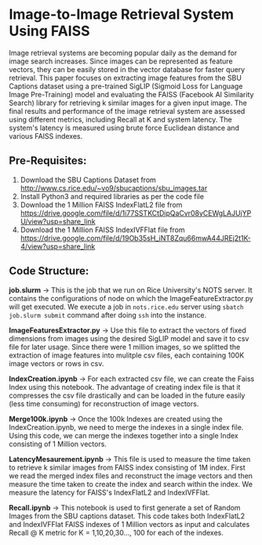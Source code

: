 # Image-to-Image Retrieval System Using FAISS
Image retrieval systems are becoming popular daily as the demand for image search increases. Since images can be represented as feature vectors, they can be easily stored in the vector database for faster query retrieval. This paper focuses on extracting image features from the SBU Captions dataset using a pre-trained SigLIP (Sigmoid Loss for Language Image Pre-Training) model and evaluating the FAISS (Facebook AI Similarity Search) library for retrieving k similar images for a given input image. The final results and performance of the image retrieval system are assessed using different metrics, including Recall at K and system latency. The system's latency is measured using brute force Euclidean distance and various FAISS indexes.

## Pre-Requisites:
1. Download the SBU Captions Dataset from http://www.cs.rice.edu/~vo9/sbucaptions/sbu_images.tar  
2. Install Python3 and required libraries as per the code file
3. Download the 1 Million FAISS IndexFlatL2 file from https://drive.google.com/file/d/1i77SSTKCtDipQaCvr08yCEWgLAJUjYPU/view?usp=share_link
4. Download the 1 Million FAISS IndexIVFFlat file from https://drive.google.com/file/d/19Ob35sH_iNT8Zqu66mwA44JREj2t1K-4/view?usp=share_link


## Code Structure:

**job.slurm** -> This is the job that we run on Rice University's NOTS server. It contains the configurations of node on which the ImageFeatureExtractor.py will get executed. We execute a job in `nots.rice.edu` server using `sbatch job.slurm submit` command after doing `ssh` into the instance. 

**ImageFeaturesExtractor.py** -> Use this file to extract the vectors of fixed dimensions from images using the desired SigLIP model and save it to csv file for later usage. Since there were 1 million images, so we splitted the extraction of image features into mulitple csv files, each containing 100K image vectors or rows in csv.  

**IndexCreation.ipynb** ->  For each extracted csv file, we can create the Faiss Index using this notebook. The advantage of creating index file is that it compresses the csv file drastically and can be loaded in the future easily (less time consuming) for reconstruction of image vectors.

**Merge100k.ipynb** -> Once the 100k Indexes are created using the IndexCreation.ipynb, we need to merge the indexes in a single index file. Using this code, we can merge the indexes together into a single Index consisting of 1 Million vectors.  

**LatencyMesaurement.ipynb** -> This file is used to measure the time taken to retrieve k similar images from FAISS index consisting of 1M index. First we read the merged index files and reconstruct the image vectors and then measure the time taken to create the index and search within the index. We measure the latency for FAISS's IndexFlatL2 and IndexIVFFlat.

**Recall.ipynb** -> This notebook is used to first generate a set of Random Images from the SBU captions dataset. This code takes both IndexFlatL2 and IndexIVFFlat FAISS indexes of 1 Million vectors as input and calculates Recall @ K metric for K = 1,10,20,30..., 100 for each of the indexes.
